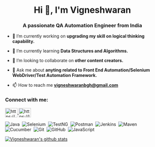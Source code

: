 <h1 align="center">Hi 👋, I'm Vigneshwaran</h1>
<h3 align="center">A passionate QA Automation Engineer from India</h3>

- 🔭 I’m currently working on **upgrading my skill on logical thinking capability.**

- 🌱 I’m currently learning **Data Structures and Algorithms.**

- 👯 I’m looking to collaborate on **other content creators.**

- 💬 Ask me about **anyting related to Front End Automation/Selenium WebDriver/Test Automation Framework.**

- 📫 How to reach me **vigneshwaranbgh@gmail.com**

<h3 align="left">Connect with me:</h3>
<p align="left">
<a href="https://www.linkedin.com/in/vigneshwaran-baskaran/" target="blank">
<img align="center" src="https://raw.githubusercontent.com/rahuldkjain/github-profile-readme-generator/master/src/images/icons/Social/linked-in-alt.svg" alt="https://www.linkedin.com/in/vigneshwaran-baskaran/" height="30" width="40" />
</a>
<a href="https://leetcode.com/vigneshwaran_qaengr/" target="blank"><img align="center" src="https://raw.githubusercontent.com/rahuldkjain/github-profile-readme-generator/master/src/images/icons/Social/leet-code.svg" alt="https://leetcode.com/vigneshwaran_qaengr/" height="30" width="40" />
</a>
</p>

![Java](https://img.shields.io/badge/-Java-e6e6e6?style=flat&logo=Java&logoColor=FFA518)&nbsp;
![Selenium](https://img.shields.io/badge/-Selenium-e6e6e6?style=flat&logo=Selenium)&nbsp;
![TestNG](https://img.shields.io/badge/TestNG-e6e6e6?style=flat&logo=testng)&nbsp;
![Postman](https://img.shields.io/badge/-Postman-e6e6e6?style=flat&logo=Postman)&nbsp;
![Jenkins](https://img.shields.io/badge/Jenkins-e6e6e6?style=flat&logo=Jenkins)&nbsp;
![Maven](https://img.shields.io/badge/Maven-e6e6e6?style=flat&logo=maven)&nbsp;
![Cucumber](https://img.shields.io/badge/Cucumber-e6e6e6?style=flat&logo=cucumber)&nbsp;
![Git](https://img.shields.io/badge/-Git-05122A?style=flat&logo=git)&nbsp;
![GitHub](https://img.shields.io/badge/-GitHub-05122A?style=flat&logo=github)&nbsp;
![JavaScript](https://img.shields.io/badge/JavaScript-F7DF1E?style=flat&logo=javascript&logoColor=black)&nbsp;



<a href="https://github.com/vigneshwaransdet">
  <img align="center" src="https://github-readme-stats.vercel.app/api?username=vigneshwaransdet&show_icons=true&count_private=true&hide_border=true&theme=tokyonight" alt="Vigneshwaran's github stats" />
</a>
 

